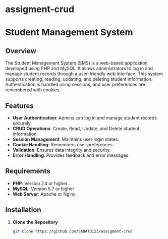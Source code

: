 # assigment-crud
# Student Management System

## Overview

The Student Management System (SMS) is a web-based application developed using PHP and MySQL. It allows administrators to log in and manage student records through a user-friendly web interface. This system supports creating, reading, updating, and deleting student information. Authentication is handled using sessions, and user preferences are remembered with cookies.

## Features

- **User Authentication**: Admins can log in and manage student records securely.
- **CRUD Operations**: Create, Read, Update, and Delete student information.
- **Session Management**: Maintains user login states.
- **Cookie Handling**: Remembers user preferences.
- **Validation**: Ensures data integrity and security.
- **Error Handling**: Provides feedback and error messages.

## Requirements

- **PHP**: Version 7.4 or higher
- **MySQL**: Version 5.7 or higher
- **Web Server**: Apache or Nginx

## Installation

1. **Clone the Repository**

   ```bash
   git clone https://github.com/SABATO123/assigment-crud
  
